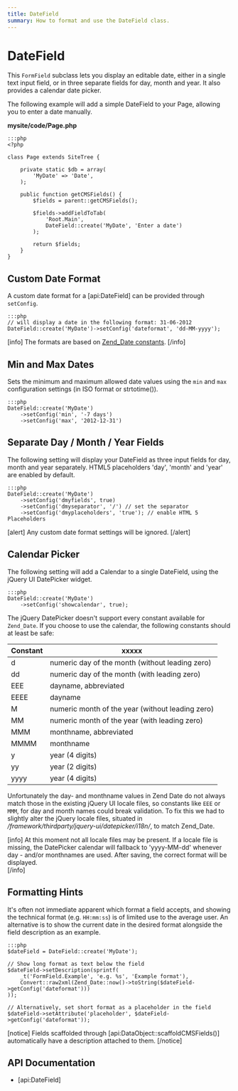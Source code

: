 ```yaml
---
title: DateField
summary: How to format and use the DateField class.
---
```

# DateField

This `FormField` subclass lets you display an editable date, either in a single text input field, or in three separate 
fields for day, month and year. It also provides a calendar date picker.

The following example will add a simple DateField to your Page, allowing you to enter a date manually. 

**mysite/code/Page.php**

	:::php
	<?php

	class Page extends SiteTree {

		private static $db = array(
			'MyDate' => 'Date',
		);
	
		public function getCMSFields() {
			$fields = parent::getCMSFields();
			
			$fields->addFieldToTab(
				'Root.Main',
				DateField::create('MyDate', 'Enter a date')
			);
			
			return $fields;
		} 
	}	

## Custom Date Format

A custom date format for a [api:DateField] can be provided through `setConfig`.

	:::php
	// will display a date in the following format: 31-06-2012
	DateField::create('MyDate')->setConfig('dateformat', 'dd-MM-yyyy'); 

[info]
The formats are based on [Zend_Date constants](http://framework.zend.com/manual/1.12/en/zend.date.constants.html).
[/info]
 

## Min and Max Dates

Sets the minimum and maximum allowed date values using the `min` and `max` configuration settings (in ISO format or 
strtotime()).

	:::php
	DateField::create('MyDate')
		->setConfig('min', '-7 days')
		->setConfig('max', '2012-12-31')
		
## Separate Day / Month / Year Fields

The following setting will display your DateField as three input fields for day, month and year separately. HTML5 
placeholders 'day', 'month' and 'year' are enabled by default. 

	:::php
	DateField::create('MyDate')
		->setConfig('dmyfields', true)
		->setConfig('dmyseparator', '/') // set the separator
		->setConfig('dmyplaceholders', 'true'); // enable HTML 5 Placeholders

[alert]
Any custom date format settings will be ignored. 
[/alert]

## Calendar Picker
 
The following setting will add a Calendar to a single DateField, using the jQuery UI DatePicker widget.

	:::php
	DateField::create('MyDate')
		->setConfig('showcalendar', true);

The jQuery DatePicker doesn't support every constant available for `Zend_Date`. If you choose to use the calendar, the 
following constants should at least be safe:

Constant | xxxxx
-------- | -----
d        | numeric day of the month (without leading zero)
dd       | numeric day of the month (with leading zero)
EEE      | dayname, abbreviated
EEEE     | dayname
M        | numeric month of the year (without leading zero)
MM       | numeric month of the year (with leading zero)
MMM	     | monthname, abbreviated	
MMMM     | monthname
y        | year (4 digits)
yy       | year (2 digits)
yyyy     | year (4 digits)

Unfortunately the day- and monthname values in Zend Date do not always match those in the existing jQuery UI locale 
files, so constants like `EEE` or `MMM`, for day and month names could break validation. To fix this we had to slightly 
alter the jQuery locale files, situated in */framework/thirdparty/jquery-ui/datepicker/i18n/*, to match Zend_Date. 

[info]
At this moment not all locale files may be present. If a locale file is missing, the DatePicker calendar will fallback 
to 'yyyy-MM-dd' whenever day - and/or monthnames are used. After saving, the correct format will be displayed.  
[/info]

## Formatting Hints

It's often not immediate apparent which format a field accepts, and showing the technical format (e.g. `HH:mm:ss`) is 
of limited use to the average user. An alternative is to show the current date in the desired format alongside the 
field description as an example.

	:::php
	$dateField = DateField::create('MyDate');

	// Show long format as text below the field
	$dateField->setDescription(sprintf(
		_t('FormField.Example', 'e.g. %s', 'Example format'),
		Convert::raw2xml(Zend_Date::now()->toString($dateField->getConfig('dateformat')))
	));

	// Alternatively, set short format as a placeholder in the field
	$dateField->setAttribute('placeholder', $dateField->getConfig('dateformat'));

[notice]
Fields scaffolded through [api:DataObject::scaffoldCMSFields()] automatically have a description attached to them.
[/notice]

## API Documentation

* [api:DateField]
